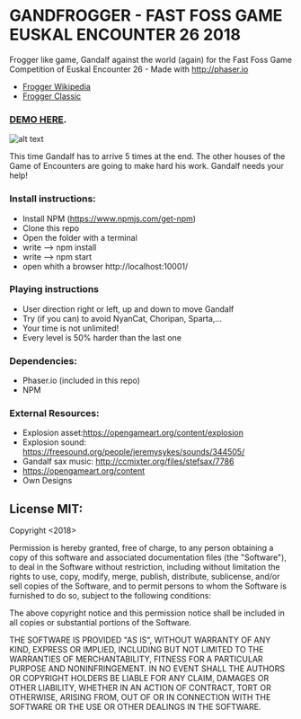 # GANDFROGGER - FAST FOSS GAME EUSKAL ENCOUNTER 26 2018

Frogger like game, Gandalf against the world (again) for the Fast Foss Game Competition of Euskal Encounter 26 - Made with http://phaser.io

- [Frogger Wikipedia](https://es.wikipedia.org/wiki/Frogger)
- [Frogger Classic](http://froggerclassic.appspot.com/)

### [DEMO HERE](https://ericrisco.com/gandfrogger).

![alt text](https://raw.githubusercontent.com/eriscoand/euskal_gandfrogger/master/screenshot.PNG)


This time Gandalf has to arrive 5 times at the end. The other houses of the Game of Encounters are going to make hard his work. Gandalf needs your help!

### Install instructions:

- Install NPM (https://www.npmjs.com/get-npm)
- Clone this repo
- Open the folder with a terminal
- write --> npm install
- write --> npm start
- open whith a browser http://localhost:10001/

### Playing instructions

- User direction right or left, up and down to move Gandalf
- Try (if you can) to avoid NyanCat, Choripan, Sparta,...
- Your time is not unlimited!
- Every level is 50% harder than the last one

### Dependencies:

- Phaser.io (included in this repo)
- NPM

### External Resources:

- Explosion asset:https://opengameart.org/content/explosion
- Explosion sound: https://freesound.org/people/jeremysykes/sounds/344505/
- Gandalf sax music: http://ccmixter.org/files/stefsax/7786
- https://opengameart.org/content
- Own Designs

## License MIT:

Copyright <2018> <Eric Risco de la Torre>

Permission is hereby granted, free of charge, to any person obtaining a copy of this software and associated documentation files (the "Software"), to deal in the Software without restriction, including without limitation the rights to use, copy, modify, merge, publish, distribute, sublicense, and/or sell copies of the Software, and to permit persons to whom the Software is furnished to do so, subject to the following conditions:

The above copyright notice and this permission notice shall be included in all copies or substantial portions of the Software.

THE SOFTWARE IS PROVIDED "AS IS", WITHOUT WARRANTY OF ANY KIND, EXPRESS OR IMPLIED, INCLUDING BUT NOT LIMITED TO THE WARRANTIES OF MERCHANTABILITY, FITNESS FOR A PARTICULAR PURPOSE AND NONINFRINGEMENT. IN NO EVENT SHALL THE AUTHORS OR COPYRIGHT HOLDERS BE LIABLE FOR ANY CLAIM, DAMAGES OR OTHER LIABILITY, WHETHER IN AN ACTION OF CONTRACT, TORT OR OTHERWISE, ARISING FROM, OUT OF OR IN CONNECTION WITH THE SOFTWARE OR THE USE OR OTHER DEALINGS IN THE SOFTWARE.